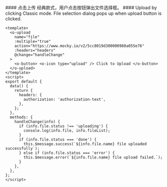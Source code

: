 <cn>
#### 点击上传
经典款式，用户点击按钮弹出文件选择框。
</cn>

<us>
#### Upload by clicking
Classic mode. File selection dialog pops up when upload button is clicked.
</us>

```vue
<template>
  <o-upload
    name="file"
    :multiple="true"
    action="https://www.mocky.io/v2/5cc8019d300000980a055e76"
    :headers="headers"
    @change="handleChange"
  >
    <o-button> <o-icon type="upload" /> Click to Upload </o-button>
  </o-upload>
</template>
<script>
export default {
  data() {
    return {
      headers: {
        authorization: 'authorization-text',
      },
    };
  },
  methods: {
    handleChange(info) {
      if (info.file.status !== 'uploading') {
        console.log(info.file, info.fileList);
      }
      if (info.file.status === 'done') {
        this.$message.success(`${info.file.name} file uploaded successfully`);
      } else if (info.file.status === 'error') {
        this.$message.error(`${info.file.name} file upload failed.`);
      }
    },
  },
};
</script>
```
